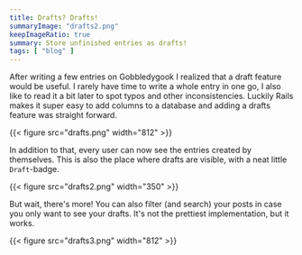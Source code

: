 ```yaml
---
title: Drafts? Drafts!
summaryImage: "drafts2.png"
keepImageRatio: true
summary: Store unfinished entries as drafts!
tags: [ "blog" ]
---
```


After writing a few entries on Gobbledygook I realized that a draft feature would be useful. I rarely have time to write a whole entry in one go, I also like to read it a bit later to spot typos and other inconsistencies. Luckily Rails makes it super easy to add columns to a database and adding a drafts feature was straight forward.

{{< figure src="drafts.png" width="812" >}}

In addition to that, every user can now see the entries created by themselves. This is also the place where drafts are visible, with a neat little `Draft`-badge.

{{< figure src="drafts2.png" width="350" >}}

But wait, there's more! You can also filter (and search) your posts in case you only want to see your drafts. It's not the prettiest implementation, but it works.

{{< figure src="drafts3.png" width="812" >}}
